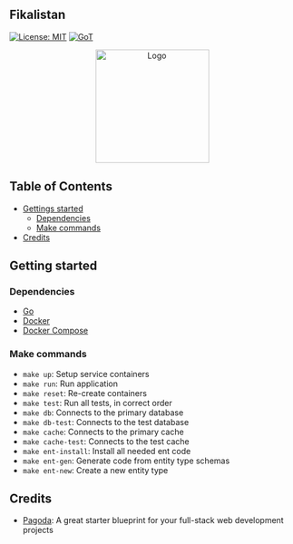 ## Fikalistan

[![License: MIT](https://img.shields.io/badge/License-MIT-yellow.svg)](https://opensource.org/licenses/MIT)
[![GoT](https://img.shields.io/badge/Made%20with-Go-1f425f.svg)](https://go.dev)

<p align="center"><img alt="Logo" src="https://user-images.githubusercontent.com/xxx.png" height="200px"/></p>

## Table of Contents

- [Gettings started](#gettings-started)
    - [Dependencies](#dependencies)
    - [Make commands](#make-commands)
- [Credits](#credits)


## Getting started

### Dependencies

- [Go](https://go.dev)
- [Docker](https://docker.com)
- [Docker Compose](https://docs.docker.com/compose/install)

### Make commands

- `make up`: Setup service containers
- `make run`: Run application
- `make reset`: Re-create containers
- `make test`: Run all tests, in correct order
- `make db`: Connects to the primary database
- `make db-test`: Connects to the test database
- `make cache`: Connects to the primary cache
- `make cache-test`: Connects to the test cache
- `make ent-install`: Install all needed ent code
- `make ent-gen`: Generate code from entity type schemas
- `make ent-new`: Create a new entity type


## Credits

- [Pagoda](https://github.com/mikestefanello/pagoda): A great starter blueprint for your full-stack web development projects

